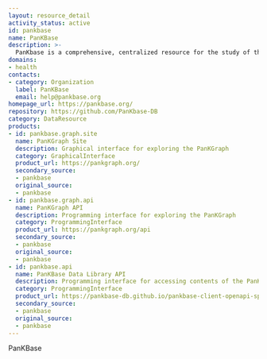 ```yaml
---
layout: resource_detail
activity_status: active
id: pankbase
name: PanKBase
description: >-
  PanKbase is a comprehensive, centralized resource for the study of the human pancreas and diabetes. The PanKbase collective aims to integrate diverse type 1 diabetes (T1D) datasets with expert-curated knowledge in a centralized, open-source data hub.
domains:
- health
contacts:
- category: Organization
  label: PanKBase
  email: help@pankbase.org
homepage_url: https://pankbase.org/
repository: https://github.com/PanKbase-DB
category: DataResource
products:
- id: pankbase.graph.site
  name: PanKGraph Site
  description: Graphical interface for exploring the PanKGraph
  category: GraphicalInterface
  product_url: https://pankgraph.org/
  secondary_source:
  - pankbase
  original_source:
  - pankbase
- id: pankbase.graph.api
  name: PanKGraph API
  description: Programming interface for exploring the PanKGraph
  category: ProgrammingInterface
  product_url: https://pankgraph.org/api
  secondary_source:
  - pankbase
  original_source:
  - pankbase
- id: pankbase.api
  name: PanKBase Data Library API
  description: Programming interface for accessing contents of the PanKbase Data Portal
  category: ProgrammingInterface
  product_url: https://pankbase-db.github.io/pankbase-client-openapi-spec/
  secondary_source:
  - pankbase
  original_source:
  - pankbase
---
```


PanKBase
